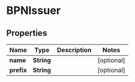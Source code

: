 
# BPNIssuer

## Properties
Name | Type | Description | Notes
------------ | ------------- | ------------- | -------------
**name** | **String** |  |  [optional]
**prefix** | **String** |  |  [optional]




